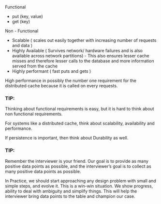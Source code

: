 Functional
- put (key, value) 
- get (key)

Non - Functional

- Scalable ( scales out easily together with increasing number of requests and data )
- Highly Available ( Survives network/ hardware failures and is also available across network partitions) - This also ensures lesser cache misses and therefore lesser calls to the database and more information served from the cache
- Highly performant ( fast puts and gets ) 

High performance in possibly the number one requirement for the distributed cache because it is called on every requests. 

### TIP:
Thinking about functional requirements is easy, but it is hard to think about non functional requirements. 

For systems like a distributed cache, think about scalability, availability and performance. 

If persistence is important, then think about Durability as well.

### TIP: 

Remember the interviewer is your friend. Our goal is to provide as many positive data points as possible, and the interviewer’s goal is to collect as many positive data points as possible.

In Practice, we should start approaching any design problem with small and simple steps, and evolve it. This is a win-win situation. We show progress, ability to deal with ambiguity and simplify things. This will help the interviewer bring data points to the table and champion our case.
